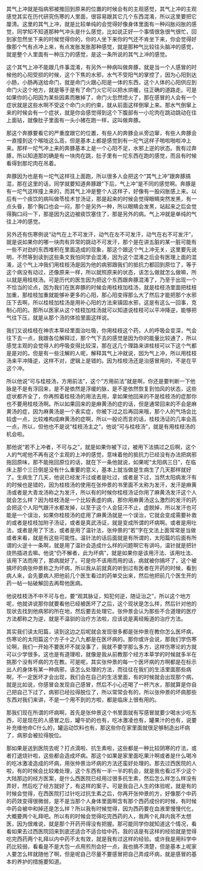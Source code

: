其气上冲就是指病邪被推回到原来的位置的时候会有的主观感觉，其气上冲的主观感觉其实在历代研究伤寒的人里面，很容易跟其它几个东西混淆，所以这里要把它厘清。这里的其气上冲，就是比较单纯的会觉得好像身体里面有一种闷胀闷胀的感觉，同学知不知道那种气冲头是什么感觉，比如说正好一个事情很急很气很忙，回到家忽然坐下来的时候觉得你的，你的人坐下来你的气还不肯坐下来，你会觉得好像那个气有点冲上来，有点发胀发胀那种感觉，就是那种气比较往头脑冲的感觉，就是整个人里面有一种压力的感觉，是这一条所说的其气上冲的感觉。

这个其气上冲不能跟几件事混淆，有另外一种病叫做奔豚，就是当一个人感冒的时候他的心阳受损的时候，这个下焦的水邪，水气不受阳气的掌控了，因为心阳到达小肠，小肠再送给命门，就是命门火跟心阳是一体的东西，这个人体的心阳供应到命门火这个地方，就是等于是有了命门火它可以把水烘暖，往正确的道路走。可是如果你的心阳因为某些因素而散掉了，命门火忽然熄火了，那在感冒的人会有一个症状就是这些水啊不受这个命门火的约束，就从前面这样倒窜上来。那水气倒窜上来的时候会有一个症状，就是你会感觉得到这个下腹部有一小坨肉在跳动跳动在往上面钻，就像肚子里面有一头小猪在跑一样，这叫做奔豚。

那这个奔豚要看它的严重度跟它的位置，有些人的奔豚会从旁边窜，有些人奔豚会一直撞到这个喉咙这么高，但是基本上都是感觉到有一坨气这样子啪啦啪啦冲上来。那样一坨气冲上来的奔豚基本上是一个心阳不足，水邪上逆的状态。我有过奔豚，所以知道那的确是有一块肉在跳，肚子里有一坨东西在跑的感觉，而且有时候看得到那坨肉在吊着。

奔豚因为也是有一坨气这样往上面跑，所以很多人会把这个“其气上冲”跟奔豚搞混，那在这里的话，同学就要知道奔豚跟“下后，气上冲”是不同的感觉啊。奔豚是有一坨气这样撞上来的，而其气上冲是整个人这样子，好像有一股闷胀感上来。以后有一个痰饮的病叫做苓桂术甘汤证，那是起来的时候会觉得眼睛突然发黑，有一点头昏，那个胸口也会一闷，那个是另外一种，所以眼睛会发黑，站起来之后会觉得胸口闷一下，那是因为这边被痰饮塞住了，那是另外的病。气上冲就是单纯的气往上冲的感觉。

另外还有伤寒例说“动气在上不可发汗，动气在左不可发汗，动气在右不可发汗”，就是说如果你的哪一块肉有异常的跳动不可发汗，那个是在讲五脏的某一脏可能有一些不对劲的东西堆积在里面造成的现象，那这个跟这个气上冲无关，这里要先说明，不然等到读到这些条文我怕同学会混淆，因为这个混淆之后会有医理上面的混淆，这个气上冲我们用桂枝汤是因为他的病邪跟我们的抵抗力都回到原位了，等于这个病没有动过，还像原来一样，所以就照原来的状态，该怎么做就怎么做嘛，所以就是用桂枝汤。可是历代的医生因为把这个东西跟奔豚混淆了，乃至于出现一个不恰当的论点，因为我们在医奔豚的时候会用桂枝加桂汤，就是桂枝汤里面把桂枝加重，那桂枝加重就能够补更多的心阳，那心阳变得那么大了然后才能把那个水邪压下去啊，所以桂枝加桂汤是用补心阳的方法来镇固水邪，这是有这么一回事，克制心阳的。那所以医家从这个桂枝加桂汤就可以知道说桂枝可以平冲降逆，能够把气往下压，就是从那个汤的体验里面这样说。

我们又说桂枝在神农本草经里面治吐吸，你用桂枝这个药，人的呼吸会变深，气会往下去一点，我跟各位解释过，那个气下去的感觉是因为你的能量比较通了，所以感觉主观的会觉得人的呼吸变得比较深，那在这几个理路来讲桂枝可以下这个气都是是对的。但是有一些注解的人呢，解释其气上冲就说，因为气上冲，所以用桂枝汤来平冲降逆，这样不对，逻辑上是错的。因为桂枝汤还是治感冒用的，不是在平这个冲。

所以他说“可与桂枝汤，方用前法”，这个“方用前法”就是啊，你还是要判断一下他脉是不是有浮回来，是不是依然是浮缓的脉，是不是依然恢复到怕风的状态，这些症状都齐全了，你再照着桂枝汤的用法去用，拿如果他回来的不是桂枝汤的症那你也不要用桂枝汤啊。所以如果回来的是麻黄汤的症的话，但是通常回来的不会是麻黄汤的症，因为麻黄汤是一个表实症，你被下过之后再回来哦，那个人的气场会比较虚一点，比较难构成麻黄汤的症啊，所以一般论而言的话，桂枝汤证的几率会高一点，所以，但他也不是说“桂枝汤主之”，他说“可与桂枝汤”，就是有用桂枝汤的机会啦。

那他说“若不上冲者，不可与之”，就是如果你被下过，被用下法搞过之后啊，这个人的气呢他不再有这个主观的上冲的感觉，意味着他的抵抗力已经没有办法把病邪拖回原味，那不能拖回原位的话，就在下一条他就说，如果呢“太阳病三日”，在临床上那个三日倒是没有什么重要的意义，基本上就当做是生病生了几天那样就好了。生病生了几天，他说已经发汗过或者是吐过，或者是下过，当然太阳病发汗有的时候也是错的，因为桂枝汤的使用在张仲景的书里面不太称为发汗，发汗是麻黄汤或者是大青龙汤称之为发汗，所以有的时候你桂枝汤证你用了麻黄汤发汗这个人就会怎么样？因为桂枝汤是一个比较表虚的病，那你用麻黄汤这么激烈的发汗的药会把这个人阳气跟汗水都发掉，以至于这个人会狂汗不止，虚脱掉，所以发汗也可能是一个误治，如果你桂枝汤的症用了麻黄汤就是一个误治，它就会变成需要补救的或者是桂枝加附子汤证，或者是真武汤证，就是变成所谓的坏病啊。或者是用吐法，或者是用了下法，或者是用了温针法，张仲景的“若”字在文法上面常常是当做或者来看，就是有这些可能性。温针法的话后面就是有所谓的，太阳篇的后面有所谓的火逆十一条啊，就是用了温针会造成什么样的问题啊它有讲吗，温针就是把针烧热插进去嘛。他说“仍不解者，此为坏病”，就是如果你是该用汗法、该用吐法、该用下法而用了，那病就好了。可是你不该用而用的话，病就被你搞坏了，这个被搞坏的病张仲景称之为坏病，所以我从前就真的听到过有医者在开药的时候，看到病人来，会先要病人把他前几个医生看过的药单交出来，然后他把前几个医生开的药一帖一帖破解回去再帮他医病。

他说桂枝汤不中不可与也，要“观其脉证，知犯何逆，随证治之”，所以这个地方呢，他就讲说那你就要看他已经被医坏了之后，这个现状是怎么样，然后针对他的现状去找到他病邪的所在地，然后要去处理它。张仲景会认为那些不合道理的医疗方法都称之为逆，就是不温驯的治疗方法啦，应该说是离经叛道的治疗方法。

其实我们读太阳篇，读到这边之后呢就会发现很多都是张仲景在教你怎么医坏病，伤寒论的太阳篇这个方子十之八九都是在医坏病的。那你或许会说，那我们学伤寒论啊，我们一开始不要医坏不就没事了，我就不要学那么多方，这样伤寒论的方就可以少学很多。这也是有道理啦，就像是我从前教那个经方本草学的时候就多半在挑那个没有坏病的方在教。可是呢，其实张仲景的每一个医坏病的方啊都是在标示出人的身体有某一种病邪，该怎么处理的方法，而往往在我们的生活里面那些病啊，不一定医坏才会出现，我们会在自己的生活里面，有的时候就会出现那个病，就是比如说，你感冒会发现自己感冒，然后不小心还喝了一杯汽水，那就算是你自己把自己下过了，病邪已经拉得脱位了，所以常常会有的，所以张仲景的坏病那些东西对我们来讲，不是一个用不到的方啦，都是临床上很有用的。

那我们现在所谓的坏病啊，首先是张仲景这个书里面就有写感冒就要少喝水少吃东西，可是现在的人感冒之后，罐牛奶的也有，吃冰激凌也有，罐果汁的也有，说要补充维他命C什么的，罐运动饮料也有，那这些你在家里面就很足够制造出坏病了，病邪会被拉得脱位。

那如果是送到医院去呢？打点滴啦、抗生素啦，这些都是一种比较阴寒的疗法，或者打退烧针啦，这些都会造成坏病。那这个如果是家里面吃果汁啊或者是什么喝冷的吃冰激凌造成的坏病，用张仲景治坏病的方法还蛮好处理的。那去过西医院的人啦，有的时候会比较难处理，这个东西有一半一半的机会，就是我也看过不少这个大陆那边的经方医案，是什么西医院已经用过很多抗生素，然后怎么样怎么样没有弄好，然后吃了经方就好了，有这样的案子。可是我自己人生的体验呢，就是有的时候会觉得，在西医院打过针吃过抗生素之后，你再开张仲景的方，好像那个中药的药效变得很微弱，是不是当那个人身体里面啊含有那个西药成份的时候，有时候中药会被中和掉还是怎么样？所以我有时候觉得，因为西药要在血液里慢慢代化，大概要两个礼拜吧。所以有的时候会觉得吃完西药的人，我两个礼拜内我不太想医，因为很难说，就是那个开药开得没有把握。那可能同学你就知道这个情况，看看如果去过西医院回来到底还适合不适合给中药，我的话是有这样的经验就是觉得吃完西药两个礼拜以内中药不太有效，就是我有过这样的经验。或许我是用科学中药比较弱，看看是不是大包一点用煎剂会好一点，我也搞不清楚，但是基本上呢家人要怎么样就随他了啊，但是呢自己尽量不要感冒把自己弄成坏病，就是感冒的基本的养护的措施要知道。

